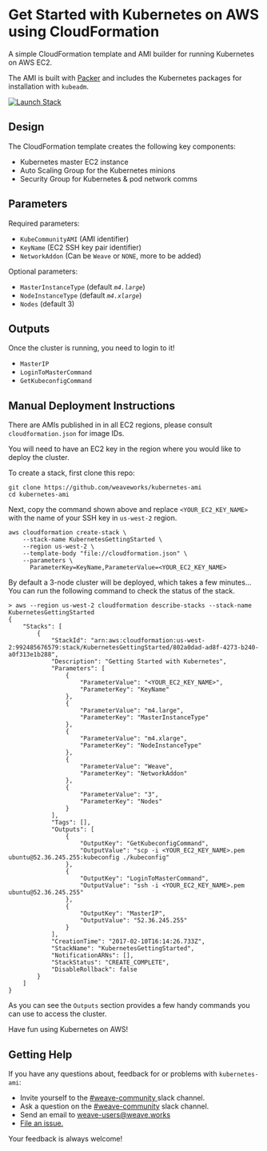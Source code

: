 # Get Started with Kubernetes on AWS using CloudFormation

A simple CloudFormation template and AMI builder for running Kubernetes on AWS EC2.

The AMI is built with [Packer](https://www.packer.io/) and includes the Kubernetes packages for installation with `kubeadm`.

[![Launch Stack](https://cdn.rawgit.com/buildkite/cloudformation-launch-stack-button-svg/master/launch-stack.svg)](https://console.aws.amazon.com/cloudformation/home#/stacks/new?templateURL=https:%2F%2Fs3.amazonaws.com%2Fweaveworks-cfn-public%2Fkubernetes-ami%2Fcloudformation.json&stackName=KubernetesGettingStarted)

## Design

The CloudFormation template creates the following key components:

- Kubernetes master EC2 instance
- Auto Scaling Group for the Kubernetes minions
- Security Group for Kubernetes & pod network comms

## Parameters

Required parameters:

- `KubeCommunityAMI` (AMI identifier)
- `KeyName` (EC2 SSH key pair identifier)
- `NetworkAddon` (Can be `Weave` or `NONE`, more to be added)

Optional parameters:

- `MasterInstanceType` (default _`m4.large`_)
- `NodeInstanceType` (default _`m4.xlarge`_)
- `Nodes` (default 3)

## Outputs

Once the cluster is running, you need to login to it!

- `MasterIP`
- `LoginToMasterCommand`
- `GetKubeconfigCommand`

## Manual Deployment Instructions

There are AMIs published in in all EC2 regions, please consult `cloudformation.json` for image IDs.

You will need to have an EC2 key in the region where you would like to deploy the cluster.

To create a stack, first clone this repo:
```
git clone https://github.com/weaveworks/kubernetes-ami
cd kubernetes-ami
```

Next, copy the command shown above and replace `<YOUR_EC2_KEY_NAME>`
with the name of your SSH key in `us-west-2` region.

```
aws cloudformation create-stack \
    --stack-name KubernetesGettingStarted \
    --region us-west-2 \
    --template-body "file://cloudformation.json" \
    --parameters \
      ParameterKey=KeyName,ParameterValue=<YOUR_EC2_KEY_NAME>
```

By default a 3-node cluster will be deployed, which takes a few minutes...
You can run the following command to check the status of the stack.

```
> aws --region us-west-2 cloudformation describe-stacks --stack-name KubernetesGettingStarted
{
    "Stacks": [
        {
            "StackId": "arn:aws:cloudformation:us-west-2:992485676579:stack/KubernetesGettingStarted/802a0dad-ad8f-4273-b240-a0f313e1b288",
            "Description": "Getting Started with Kubernetes",
            "Parameters": [
                {
                    "ParameterValue": "<YOUR_EC2_KEY_NAME>",
                    "ParameterKey": "KeyName"
                },
                {
                    "ParameterValue": "m4.large",
                    "ParameterKey": "MasterInstanceType"
                },
                {
                    "ParameterValue": "m4.xlarge",
                    "ParameterKey": "NodeInstanceType"
                },
                {
                    "ParameterValue": "Weave",
                    "ParameterKey": "NetworkAddon"
                },
                {
                    "ParameterValue": "3",
                    "ParameterKey": "Nodes"
                }
            ],
            "Tags": [],
            "Outputs": [
                {
                    "OutputKey": "GetKubeconfigCommand",
                    "OutputValue": "scp -i <YOUR_EC2_KEY_NAME>.pem ubuntu@52.36.245.255:kubeconfig ./kubeconfig"
                },
                {
                    "OutputKey": "LoginToMasterCommand",
                    "OutputValue": "ssh -i <YOUR_EC2_KEY_NAME>.pem ubuntu@52.36.245.255"
                },
                {
                    "OutputKey": "MasterIP",
                    "OutputValue": "52.36.245.255"
                }
            ],
            "CreationTime": "2017-02-10T16:14:26.733Z",
            "StackName": "KubernetesGettingStarted",
            "NotificationARNs": [],
            "StackStatus": "CREATE_COMPLETE",
            "DisableRollback": false
        }
    ]
}
```

As you can see the `Outputs` section provides a few handy commands you can use to access the cluster.

Have fun using Kubernetes on AWS!

## <a name="help"></a>Getting Help

If you have any questions about, feedback for or problems with `kubernetes-ami`:

- Invite yourself to the <a href="https://weaveworks.github.io/community-slack/" target="_blank"> #weave-community </a> slack channel.
- Ask a question on the <a href="https://weave-community.slack.com/messages/general/"> #weave-community</a> slack channel.
- Send an email to <a href="mailto:weave-users@weave.works">weave-users@weave.works</a>
- <a href="https://github.com/weaveworks/kubernetes-ami/issues/new">File an issue.</a>

Your feedback is always welcome!
